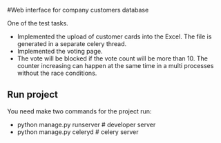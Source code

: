 #Web interface for company customers database

One of the test tasks. 

* Implemented the upload of customer cards into the Excel. The file is generated in a separate celery thread.
* Implemented the voting page.
* The vote will be blocked if the vote count will be more than 10. The counter increasing can happen at the same time in a multi processes without the race conditions.  

## Run project
You need make two commands for the project run: 

* python manage.py runserver  # developer server
* python manage.py celeryd    # celery server